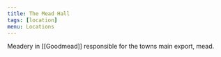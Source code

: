 ```yaml
---
title: The Mead Hall
tags: [location]
menu: Locations
---
```


Meadery in [[Goodmead]] responsible for the towns main export, mead.